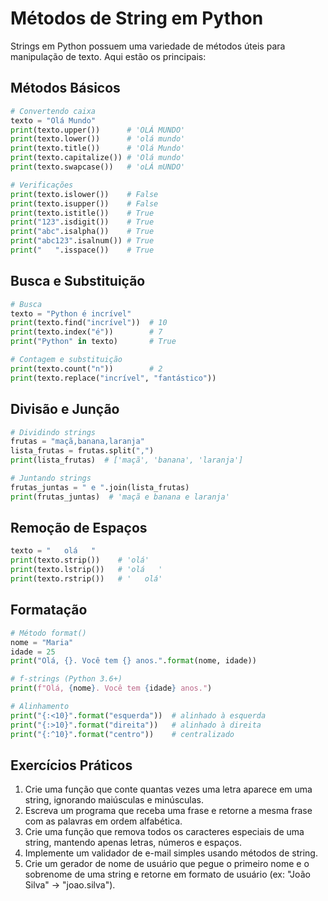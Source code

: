 # Métodos de String em Python

Strings em Python possuem uma variedade de métodos úteis para manipulação de texto. Aqui estão os principais:

## Métodos Básicos

```python
# Convertendo caixa
texto = "Olá Mundo"
print(texto.upper())      # 'OLÁ MUNDO'
print(texto.lower())      # 'olá mundo'
print(texto.title())      # 'Olá Mundo'
print(texto.capitalize()) # 'Olá mundo'
print(texto.swapcase())   # 'oLÁ mUNDO'

# Verificações
print(texto.islower())    # False
print(texto.isupper())    # False
print(texto.istitle())    # True
print("123".isdigit())    # True
print("abc".isalpha())    # True
print("abc123".isalnum()) # True
print("   ".isspace())    # True
```

## Busca e Substituição

```python
# Busca
texto = "Python é incrível"
print(texto.find("incrível"))  # 10
print(texto.index("é"))        # 7
print("Python" in texto)       # True

# Contagem e substituição
print(texto.count("n"))        # 2
print(texto.replace("incrível", "fantástico"))
```

## Divisão e Junção

```python
# Dividindo strings
frutas = "maçã,banana,laranja"
lista_frutas = frutas.split(",")
print(lista_frutas)  # ['maçã', 'banana', 'laranja']

# Juntando strings
frutas_juntas = " e ".join(lista_frutas)
print(frutas_juntas)  # 'maçã e banana e laranja'
```

## Remoção de Espaços

```python
texto = "   olá   "
print(texto.strip())    # 'olá'
print(texto.lstrip())   # 'olá   '
print(texto.rstrip())   # '   olá'
```

## Formatação

```python
# Método format()
nome = "Maria"
idade = 25
print("Olá, {}. Você tem {} anos.".format(nome, idade))

# f-strings (Python 3.6+)
print(f"Olá, {nome}. Você tem {idade} anos.")

# Alinhamento
print("{:<10}".format("esquerda"))  # alinhado à esquerda
print("{:>10}".format("direita"))   # alinhado à direita
print("{:^10}".format("centro"))    # centralizado
```

## Exercícios Práticos

1. Crie uma função que conte quantas vezes uma letra aparece em uma string, ignorando maiúsculas e minúsculas.
2. Escreva um programa que receba uma frase e retorne a mesma frase com as palavras em ordem alfabética.
3. Crie uma função que remova todos os caracteres especiais de uma string, mantendo apenas letras, números e espaços.
4. Implemente um validador de e-mail simples usando métodos de string.
5. Crie um gerador de nome de usuário que pegue o primeiro nome e o sobrenome de uma string e retorne em formato de usuário (ex: "João Silva" -> "joao.silva").
